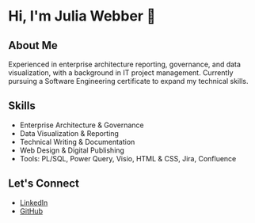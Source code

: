 # Hi, I'm Julia Webber 👋  

## About Me  
Experienced in enterprise architecture reporting, governance, and data visualization, with a background in IT project management. Currently pursuing a Software Engineering certificate to expand my technical skills.  

## Skills  
- Enterprise Architecture & Governance  
- Data Visualization & Reporting  
- Technical Writing & Documentation  
- Web Design & Digital Publishing  
- Tools: PL/SQL, Power Query, Visio, HTML & CSS, Jira, Confluence  

## Let's Connect  
- [LinkedIn](https://www.linkedin.com/in/juliawebber/)  
- [GitHub](https://github.com/webberjw)  


<!--
**webberjw/webberjw** is a ✨ _special_ ✨ repository because its `README.md` (this file) appears on your GitHub profile.

Here are some ideas to get you started:

- 🔭 I’m currently working on ...
- 🌱 I’m currently learning ...
- 👯 I’m looking to collaborate on ...
- 🤔 I’m looking for help with ...
- 💬 Ask me about ...
- 📫 How to reach me: ...
- 😄 Pronouns: ...
- ⚡ Fun fact: ...
-->
